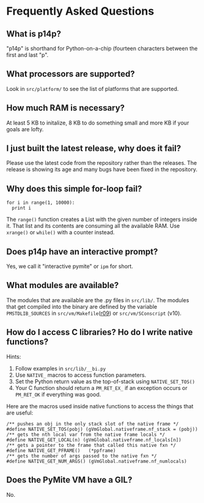 # Frequently Asked Questions #

## What is p14p? ##

"p14p" is shorthand for Python-on-a-chip  (fourteen characters between the first and last "p".

## What processors are supported? ##

Look in `src/platform/` to see the list of platforms that are supported.

## How much RAM is necessary? ##

At least 5 KB to initalize, 8 KB to do something small and more KB if your goals are lofty.

## I just built the latest release, why does it fail? ##

Please use the latest code from the repository rather than the releases.  The release is showing its age and many bugs have been fixed in the repository.

## Why does this simple for-loop fail? ##

```
for i in range(1, 10000): 
  print i 
```

The `range()` function creates a List with the given number of integers inside it.  That list and its contents are consuming all the available RAM.  Use `xrange()` or `while()` with a counter instead.

## Does p14p have an interactive prompt? ##

Yes, we call it "interactive pymite" or `ipm` for short.

## What modules are available? ##

The modules that are available are the .py files in `src/lib/`.  The modules that get compiled into the binary are defined by the variable `PMSTDLIB_SOURCES` in `src/vm/Makefile`([r09](https://code.google.com/p/python-on-a-chip/source/detail?r=09)) or `src/vm/SConscript` (v10).

## How do I access C libraries? Ho do I write native functions? ##

Hints:
  1. Follow examples in `src/lib/__bi.py`
  1. Use `NATIVE_` macros to access function parameters.
  1. Set the Python return value as the top-of-stack using `NATIVE_SET_TOS()`
  1. Your C function should return a `PM_RET_EX_` if an exception occurs or `PM_RET_OK` if everything was good.

Here are the macros used inside native functions to access the things that are useful:
```
/** pushes an obj in the only stack slot of the native frame */ 
#define NATIVE_SET_TOS(pobj) (gVmGlobal.nativeframe.nf_stack = (pobj)) 
/** gets the nth local var from the native frame locals */ 
#define NATIVE_GET_LOCAL(n) (gVmGlobal.nativeframe.nf_locals[n]) 
/** gets a pointer to the frame that called this native fxn */ 
#define NATIVE_GET_PFRAME()   (*ppframe) 
/** gets the number of args passed to the native fxn */ 
#define NATIVE_GET_NUM_ARGS() (gVmGlobal.nativeframe.nf_numlocals) 
```

## Does the PyMite VM have a GIL? ##

No.